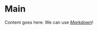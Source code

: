 # Main

Content goes here. We can use [_Markdown_](https://github.com/adam-p/markdown-here/wiki/Markdown-Cheatsheet)!
